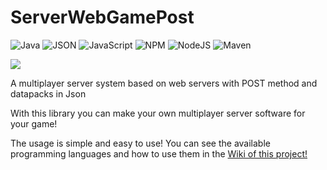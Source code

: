 # ServerWebGamePost
![Java](https://img.shields.io/badge/java-%23ED8B00.svg?style=for-the-badge&logo=openjdk&logoColor=white)
![JSON](https://img.shields.io/badge/json-5E5C5C?style=for-the-badge&logo=json&logoColor=white)
![JavaScript](https://img.shields.io/badge/JavaScript-323330?style=for-the-badge&logo=javascript&logoColor=F7DF1E)
![NPM](https://img.shields.io/badge/npm-CB3837?style=for-the-badge&logo=npm&logoColor=white)
![NodeJS](https://img.shields.io/badge/Node%20js-339933?style=for-the-badge&logo=nodedotjs&logoColor=white)
![Maven](https://img.shields.io/badge/apache_maven-C71A36?style=for-the-badge&logo=apachemaven&logoColor=white)

[![](https://jitpack.io/v/Creadores-Program/ServerWebGamePost.svg)](https://jitpack.io/#Creadores-Program/ServerWebGamePost)

A multiplayer server system based on web servers with POST method and datapacks in Json

With this library you can make your own multiplayer server software for your game!

The usage is simple and easy to use! You can see the available programming languages and how to use them in the [Wiki of this project!](https://github.com/Creadores-Program/ServerWebGamePost/wiki)

